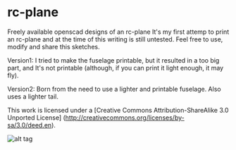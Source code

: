 rc-plane
========

Freely available openscad designs of an rc-plane
It's my first attemp to print an rc-plane and at the time of this writing is still untested.
Feel free to use, modify and share this sketches.

Version1: I tried to make the fuselage printable, but it resulted in a too big part, and It's not printable (although, if you can print it light enough, it may fly).

Version2: Born from the need to use a lighter and printable fuselage. Also uses a lighter tail.

This work is licensed under a [Creative Commons Attribution-ShareAlike 3.0 Unported License] (http://creativecommons.org/licenses/by-sa/3.0/deed.en).

![alt tag](https://raw.github.com/algspd/rc-plane/master/version2/img/render.png)
